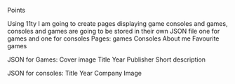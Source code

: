 Points 

Using 11ty
I am going to create pages displaying game consoles and games, consoles and games are going to be stored in their own JSON file one for games and one for consoles
Pages:
games 
Consoles 
About me 
Favourite games


JSON for Games:
Cover image
Title 
Year 
Publisher 
Short description

JSON for consoles:
Title
Year
Company 
Image 
